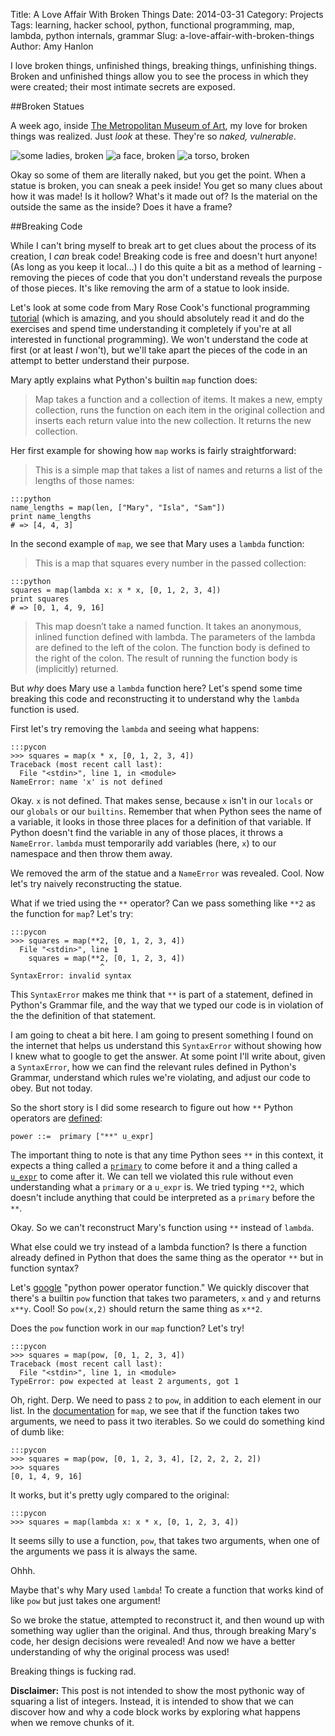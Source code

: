 Title: A Love Affair With Broken Things
Date: 2014-03-31
Category: Projects
Tags: learning, hacker school, python, functional programming, map, lambda, python internals, grammar
Slug: a-love-affair-with-broken-things
Author: Amy Hanlon

I love broken things, unfinished things, breaking things, unfinishing things. Broken and unfinished things allow you to see the process in which they were created; their most intimate secrets are exposed.

##Broken Statues

A week ago, inside [The Metropolitan Museum of Art](http://www.metmuseum.org/en), my love for broken things was realized. Just *look* at these. They're so *naked, vulnerable*.

![some ladies, broken](/images/broken_ladies.JPG "broken ladies")
![a face, broken](/images/broken_face.JPG "broken face")
![a torso, broken](/images/broken_torso.JPG "broken torso")

Okay so some of them are literally naked, but you get the point. When a statue is broken, you can sneak a peek inside! You get so many clues about how it was made! Is it hollow? What's it made out of? Is the material on the outside the same as the inside? Does it have a frame?

##Breaking Code

While I can't bring myself to break art to get clues about the process of its creation, I *can* break code! Breaking code is free and doesn't hurt anyone! (As long as you keep it local...) I do this quite a bit as a method of learning - removing the pieces of code that you don't understand reveals the purpose of those pieces. It's like removing the arm of a statue to look inside.

Let's look at some code from Mary Rose Cook's functional programming [tutorial](http://maryrosecook.com/blog/post/a-practical-introduction-to-functional-programming) (which is amazing, and you should absolutely read it and do the exercises and spend time understanding it completely if you're at all interested in functional programming). We won't understand the code at first (or at least *I* won't), but we'll take apart the pieces of the code in an attempt to better understand their purpose.

Mary aptly explains what Python's builtin `map` function does:

> Map takes a function and a collection of items. It makes a new, empty collection, runs the function on each item in the original collection and inserts each return value into the new collection. It returns the new collection.

Her first example for showing how `map` works is fairly straightforward:

> This is a simple map that takes a list of names and returns a list of the lengths of those names:
>
    :::python
    name_lengths = map(len, ["Mary", "Isla", "Sam"])
    print name_lengths
    # => [4, 4, 3]

In the second example of `map`, we see that Mary uses a `lambda` function:

> This is a map that squares every number in the passed collection:
>
    :::python
    squares = map(lambda x: x * x, [0, 1, 2, 3, 4])
    print squares
    # => [0, 1, 4, 9, 16]

> This map doesn’t take a named function. It takes an anonymous, inlined function defined with lambda. The parameters of the lambda are defined to the left of the colon. The function body is defined to the right of the colon. The result of running the function body is (implicitly) returned.

But *why* does Mary use a `lambda` function here? Let's spend some time breaking this code and reconstructing it to understand why the `lambda` function is used.

First let's try removing the `lambda` and seeing what happens:

    :::pycon
    >>> squares = map(x * x, [0, 1, 2, 3, 4])
    Traceback (most recent call last):
      File "<stdin>", line 1, in <module>
    NameError: name 'x' is not defined

Okay. `x` is not defined. That makes sense, because `x` isn't in our `locals` or our `globals` or our `builtins`. Remember that when Python sees the name of a variable, it looks in those three places for a definition of that variable. If Python doesn't find the variable in any of those places, it throws a `NameError`. `lambda` must temporarily add variables (here, `x`) to our namespace and then throw them away.

We removed the arm of the statue and a `NameError` was revealed. Cool. Now let's try naively reconstructing the statue.

What if we tried using the `**` operator? Can we pass something like `**2` as the function for `map`? Let's try:

    :::pycon
    >>> squares = map(**2, [0, 1, 2, 3, 4])
      File "<stdin>", line 1
        squares = map(**2, [0, 1, 2, 3, 4])
                        ^
    SyntaxError: invalid syntax

This `SyntaxError` makes me think that `**` is part of a statement, defined in Python's Grammar file, and the way that we typed our code is in violation of the the definition of that statement.

I am going to cheat a bit here. I am going to present something I found on the internet that helps us understand this `SyntaxError` without showing how I knew what to google to get the answer. At some point I'll write about, given a `SyntaxError`, how we can find the relevant rules defined in Python's Grammar, understand which rules we're violating, and adjust our code to obey. But not today.

So the short story is I did some research to figure out how `**` Python operators are [defined](https://docs.python.org/2/reference/expressions.html#the-power-operator):

    power ::=  primary ["**" u_expr]

The important thing to note is that any time Python sees `**` in this context, it expects a thing called a [`primary`](https://docs.python.org/2/reference/expressions.html#primaries) to come before it and a thing called a [`u_expr`](https://docs.python.org/2/reference/expressions.html#unary-arithmetic-and-bitwise-operations) to come after it. We can tell we violated this rule without even understanding what a `primary` or a `u_expr` is. We tried typing `**2`, which doesn't include anything that could be interpreted as a `primary` before the `**`.

Okay. So we can't reconstruct Mary's function using `**` instead of `lambda`.

What else could we try instead of a lambda function? Is there a function already defined in Python that does the same thing as the operator `**` but in function syntax?

Let's [google](https://www.google.com/search?q=python+power+operator+function&oq=python+power+operator+function&aqs=chrome..69i57.426j0j1&sourceid=chrome&espv=210&es_sm=91&ie=UTF-8) "python power operator function." We quickly discover that there's a builtin `pow` function that takes two parameters, `x` and `y` and returns `x**y`. Cool! So `pow(x,2)` should return the same thing as `x**2`.

Does the `pow` function work in our `map` function? Let's try!

    :::pycon
    >>> squares = map(pow, [0, 1, 2, 3, 4])
    Traceback (most recent call last):
      File "<stdin>", line 1, in <module>
    TypeError: pow expected at least 2 arguments, got 1

Oh, right. Derp. We need to pass `2` to `pow`, in addition to each element in our list. In the [documentation](https://docs.python.org/2.7/library/functions.html#map) for `map`, we see that if the function takes two arguments, we need to pass it two iterables. So we could do something kind of dumb like:

    :::pycon
    >>> squares = map(pow, [0, 1, 2, 3, 4], [2, 2, 2, 2, 2])
    >>> squares
    [0, 1, 4, 9, 16]

It works, but it's pretty ugly compared to the original:

    :::pycon
    >>> squares = map(lambda x: x * x, [0, 1, 2, 3, 4])

It seems silly to use a function, `pow`, that takes two arguments, when one of the arguments we pass it is always the same.

Ohhh.

Maybe that's why Mary used `lambda`! To create a function that works kind of like `pow` but just takes one argument!

So we broke the statue, attempted to reconstruct it, and then wound up with something way uglier than the original. And thus, through breaking Mary's code, her design decisions were revealed! And now we have a better understanding of why the original process was used!

Breaking things is fucking rad.


**Disclaimer:** This post is not intended to show the most pythonic way of squaring a list of integers. Instead, it is intended to show that we can discover how and why a code block works by exploring what happens when we remove chunks of it.